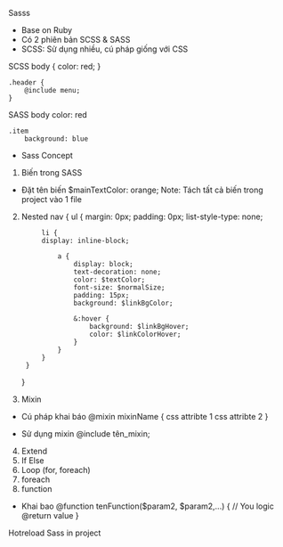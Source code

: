 Sasss
- Base on Ruby
- Có 2 phiên bản SCSS & SASS
- SCSS: Sử dụng nhiều, cú pháp giống với CSS

SCSS
    body {
        color: red;
    }

    .header {
        @include menu;
    }

SASS
    body
        color: red
    
    .item
        background: blue
    
    
* Sass Concept

1. Biến trong SASS

- Đặt tên biến
    $mainTextColor: orange;
Note: Tách tất cả biến trong project vào 1 file


2. Nested
    nav {
        ul {
            margin: 0px;
            padding: 0px;
            list-style-type: none;

            li {
            display: inline-block;

                a {
                    display: block;
                    text-decoration: none;
                    color: $textColor;
                    font-size: $normalSize;
                    padding: 15px;
                    background: $linkBgColor;

                    &:hover {
                        background: $linkBgHover;
                        color: $linkColorHover;
                    }
                }
            }
        }
    }

3. Mixin
- Cú pháp khai báo
    @mixin mixinName {
        css attribte 1
        css attribte 2
    }

- Sử dụng mixin
    @include tên_mixin;

4. Extend
5. If Else
6. Loop (for, foreach)
7. foreach
8. function
- Khai bao
    @function tenFunction($param2, $param2,...) {
        // You logic
        @return value
    }

Hotreload
Sass in project

